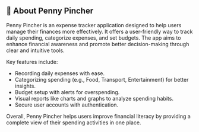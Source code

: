 ## 📘 About Penny Pincher

Penny Pincher is an expense tracker application designed to help users manage their finances more effectively. It offers a user-friendly way to track daily spending, categorize expenses, and set budgets. The app aims to enhance financial awareness and promote better decision-making through clear and intuitive tools.

Key features include:
- Recording daily expenses with ease.
- Categorizing spending (e.g., Food, Transport, Entertainment) for better insights.
- Budget setup with alerts for overspending.
- Visual reports like charts and graphs to analyze spending habits.
- Secure user accounts with authentication.

Overall, Penny Pincher helps users improve financial literacy by providing a complete view of their spending activities in one place.
